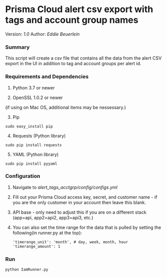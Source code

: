 # Prisma Cloud alert csv export with tags and account group names 

Version: *1.0*
Author: *Eddie Beuerlein*

### Summary
This script will create a csv file that contains all the data from the alert CSV export in the UI in addition to tag and account groups per alert id.

### Requirements and Dependencies

1. Python 3.7 or newer

2. OpenSSL 1.0.2 or newer

(if using on Mac OS, additional items may be nessessary.)

3. Pip

```sudo easy_install pip```

4. Requests (Python library)

```sudo pip install requests```

5. YAML (Python library)

```sudo pip install pyyaml```

### Configuration

1. Navigate to *alert_tags_acctgrp/config/configs.yml*

2. Fill out your Prisma Cloud access key, secret, and customer name - if you are the only customer in your account then leave this blank.

3. API base - only need to adjust this if you are on a different stack (app=api, app2=api2, app3=api3, etc.)

4. You can also set the time range for the data that is pulled by setting the following(in runner.py at the top):

    ```
    'timerange_unit': 'month', # day, week, month, hour
    'timerange_amount': 1
    ```
    

### Run

```
python IamRunner.py

```
